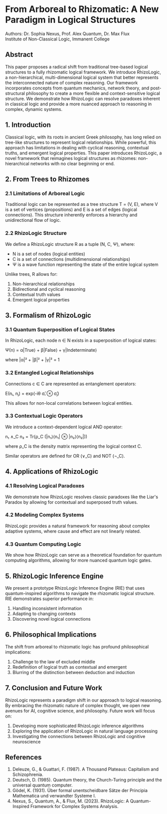 # From Arboreal to Rhizomatic: A New Paradigm in Logical Structures

Authors: Dr. Sophia Nexus, Prof. Alex Quantum, Dr. Max Flux  
Institute of Non-Classical Logic, Immanent College

## Abstract

This paper proposes a radical shift from traditional tree-based logical structures to a fully rhizomatic logical framework. We introduce RhizoLogic, a non-hierarchical, multi-dimensional logical system that better represents the interconnected nature of complex reasoning. Our framework incorporates concepts from quantum mechanics, network theory, and post-structural philosophy to create a more flexible and context-sensitive logical structure. We demonstrate how RhizoLogic can resolve paradoxes inherent in classical logic and provide a more nuanced approach to reasoning in complex, dynamic systems.

## 1. Introduction

Classical logic, with its roots in ancient Greek philosophy, has long relied on tree-like structures to represent logical relationships. While powerful, this approach has limitations in dealing with cyclical reasoning, contextual truths, and emergent logical properties. This paper introduces RhizoLogic, a novel framework that reimagines logical structures as rhizomes: non-hierarchical networks with no clear beginning or end.

## 2. From Trees to Rhizomes

### 2.1 Limitations of Arboreal Logic

Traditional logic can be represented as a tree structure T = (V, E), where V is a set of vertices (propositions) and E is a set of edges (logical connections). This structure inherently enforces a hierarchy and unidirectional flow of logic.

### 2.2 RhizoLogic Structure

We define a RhizoLogic structure R as a tuple (N, C, Ψ), where:
- N is a set of nodes (logical entities)
- C is a set of connections (multidimensional relationships)
- Ψ is a wave function representing the state of the entire logical system

Unlike trees, R allows for:
1. Non-hierarchical relationships
2. Bidirectional and cyclical reasoning
3. Contextual truth values
4. Emergent logical properties

## 3. Formalism of RhizoLogic

### 3.1 Quantum Superposition of Logical States

In RhizoLogic, each node n ∈ N exists in a superposition of logical states:

Ψ(n) = α|True⟩ + β|False⟩ + γ|Indeterminate⟩

where |α|² + |β|² + |γ|² = 1

### 3.2 Entangled Logical Relationships

Connections c ∈ C are represented as entanglement operators:

Ε(nᵢ, nⱼ) = exp(-iθ σ̂ᵢ ⊗ σ̂ⱼ)

This allows for non-local correlations between logical entities.

### 3.3 Contextual Logic Operators

We introduce a context-dependent logical AND operator:

n₁ ∧_C n₂ = Tr(ρ_C (|n₁⟩⟨n₁| ⊗ |n₂⟩⟨n₂|))

where ρ_C is the density matrix representing the logical context C.

Similar operators are defined for OR (∨_C) and NOT (¬_C).

## 4. Applications of RhizoLogic

### 4.1 Resolving Logical Paradoxes

We demonstrate how RhizoLogic resolves classic paradoxes like the Liar's Paradox by allowing for contextual and superposed truth values.

### 4.2 Modeling Complex Systems

RhizoLogic provides a natural framework for reasoning about complex adaptive systems, where cause and effect are not linearly related.

### 4.3 Quantum Computing Logic

We show how RhizoLogic can serve as a theoretical foundation for quantum computing algorithms, allowing for more nuanced quantum logic gates.

## 5. RhizoLogic Inference Engine

We present a prototype RhizoLogic Inference Engine (RIE) that uses quantum-inspired algorithms to navigate the rhizomatic logical structure. RIE demonstrates superior performance in:
1. Handling inconsistent information
2. Adapting to changing contexts
3. Discovering novel logical connections

## 6. Philosophical Implications

The shift from arboreal to rhizomatic logic has profound philosophical implications:
1. Challenge to the law of excluded middle
2. Redefinition of logical truth as contextual and emergent
3. Blurring of the distinction between deduction and induction

## 7. Conclusion and Future Work

RhizoLogic represents a paradigm shift in our approach to logical reasoning. By embracing the rhizomatic nature of complex thought, we open new avenues for AI, cognitive science, and philosophy. Future work will focus on:
1. Developing more sophisticated RhizoLogic inference algorithms
2. Exploring the application of RhizoLogic in natural language processing
3. Investigating the connections between RhizoLogic and cognitive neuroscience

## References

1. Deleuze, G., & Guattari, F. (1987). A Thousand Plateaus: Capitalism and Schizophrenia.
2. Deutsch, D. (1985). Quantum theory, the Church-Turing principle and the universal quantum computer.
3. Gödel, K. (1931). Über formal unentscheidbare Sätze der Principia Mathematica und verwandter Systeme I.
4. Nexus, S., Quantum, A., & Flux, M. (2023). RhizoLogic: A Quantum-Inspired Framework for Complex Systems Analysis.